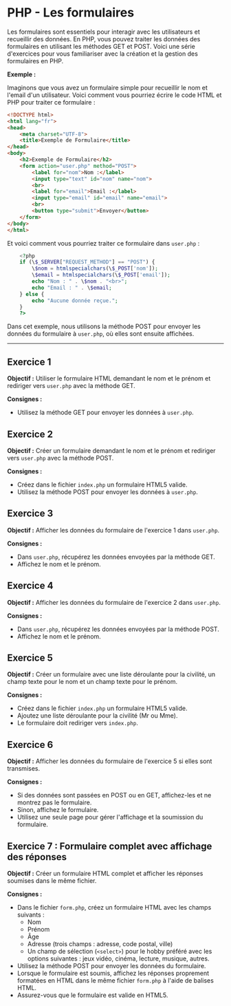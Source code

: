 # PHP - Les formulaires

Les formulaires sont essentiels pour interagir avec les utilisateurs et recueillir des données. En PHP, vous pouvez traiter les données des formulaires en utilisant les méthodes GET et POST. Voici une série d'exercices pour vous familiariser avec la création et la gestion des formulaires en PHP.

**Exemple :**

Imaginons que vous avez un formulaire simple pour recueillir le nom et l'email d'un utilisateur. Voici comment vous pourriez écrire le code HTML et PHP pour traiter ce formulaire :

```html
<!DOCTYPE html>
<html lang="fr">
<head>
    <meta charset="UTF-8">
    <title>Exemple de Formulaire</title>
</head>
<body>
    <h2>Exemple de Formulaire</h2>
    <form action="user.php" method="POST">
        <label for="nom">Nom :</label>
        <input type="text" id="nom" name="nom">
        <br>
        <label for="email">Email :</label>
        <input type="email" id="email" name="email">
        <br>
        <button type="submit">Envoyer</button>
    </form>
</body>
</html>
````

Et voici comment vous pourriez traiter ce formulaire dans `user.php` :

```php
    <?php
    if (\$_SERVER["REQUEST_METHOD"] == "POST") {
        \$nom = htmlspecialchars(\$_POST['nom']);
        \$email = htmlspecialchars(\$_POST['email']);
        echo "Nom : " . \$nom . "<br>";
        echo "Email : " . \$email;
    } else {
        echo "Aucune donnée reçue.";
    }
    ?>
```

Dans cet exemple, nous utilisons la méthode POST pour envoyer les données du formulaire à `user.php`, où elles sont ensuite affichées.

***

## Exercice 1

**Objectif :** Utiliser le formulaire HTML demandant le nom et le prénom et rediriger vers `user.php` avec la méthode GET.

**Consignes :**
- Utilisez la méthode GET pour envoyer les données à `user.php`.

## Exercice 2

**Objectif :** Créer un formulaire demandant le nom et le prénom et rediriger vers `user.php` avec la méthode POST.

**Consignes :**
- Créez dans le fichier `index.php` un formulaire HTML5 valide.
- Utilisez la méthode POST pour envoyer les données à `user.php`.

## Exercice 3

**Objectif :** Afficher les données du formulaire de l'exercice 1 dans `user.php`.

**Consignes :**
- Dans `user.php`, récupérez les données envoyées par la méthode GET.
- Affichez le nom et le prénom.

## Exercice 4

**Objectif :** Afficher les données du formulaire de l'exercice 2 dans `user.php`.

**Consignes :**
- Dans `user.php`, récupérez les données envoyées par la méthode POST.
- Affichez le nom et le prénom.

## Exercice 5

**Objectif :** Créer un formulaire avec une liste déroulante pour la civilité, un champ texte pour le nom et un champ texte pour le prénom.

**Consignes :**
- Créez dans le fichier `index.php` un formulaire HTML5 valide.
- Ajoutez une liste déroulante pour la civilité (Mr ou Mme).
- Le formulaire doit rediriger vers `index.php`.

## Exercice 6

**Objectif :** Afficher les données du formulaire de l'exercice 5 si elles sont transmises.

**Consignes :**
- Si des données sont passées en POST ou en GET, affichez-les et ne montrez pas le formulaire.
- Sinon, affichez le formulaire.
- Utilisez une seule page pour gérer l'affichage et la soumission du formulaire.

## Exercice 7 : Formulaire complet avec affichage des réponses

**Objectif :** Créer un formulaire HTML complet et afficher les réponses soumises dans le même fichier.

**Consignes :**

- Dans le fichier `form.php`, créez un formulaire HTML avec les champs suivants :
  - Nom
  - Prénom
  - Âge
  - Adresse (trois champs : adresse, code postal, ville)
  - Un champ de sélection (`<select>`) pour le hobby préféré avec les options suivantes : jeux vidéo, cinéma, lecture, musique, autres.
- Utilisez la méthode POST pour envoyer les données du formulaire.
- Lorsque le formulaire est soumis, affichez les réponses proprement formatées en HTML dans le même fichier `form.php` à l'aide de balises HTML.
- Assurez-vous que le formulaire est valide en HTML5.
